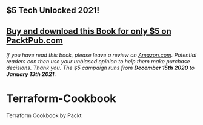 ## $5 Tech Unlocked 2021!
[Buy and download this Book for only $5 on PacktPub.com](https://www.packtpub.com/product/terraform-cookbook/9781800207554)
-----
*If you have read this book, please leave a review on [Amazon.com](https://www.amazon.com/gp/product/1800207557).     Potential readers can then use your unbiased opinion to help them make purchase decisions. Thank you. The $5 campaign         runs from __December 15th 2020__ to __January 13th 2021.__*

# Terraform-Cookbook
Terraform Cookbook by Packt
